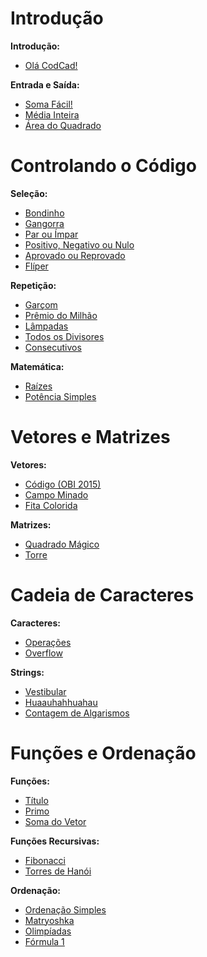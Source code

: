 # Introdução
**Introdução:**
- [Olá CodCad!](https://github.com/3Strela/Competitive_Programing)

**Entrada e Saída:**
- [Soma Fácil!](https://github.com/3Strela/Competitive_Programing)
- [Média Inteira](https://github.com/3Strela/Competitive_Programing)
- [Área do Quadrado](https://github.com/3Strela/Competitive_Programing)

# Controlando o Código
**Seleção:**
- [Bondinho](https://github.com/3Strela/Competitive_Programing)
- [Gangorra](https://github.com/3Strela/Competitive_Programing)
- [Par ou Ímpar](https://github.com/3Strela/Competitive_Programing)
- [Positivo, Negativo ou Nulo](https://github.com/3Strela/Competitive_Programing)
- [Aprovado ou Reprovado](https://github.com/3Strela/Competitive_Programing)
- [Flíper](https://github.com/3Strela/Competitive_Programing)

**Repetição:**
- [Garçom](https://github.com/3Strela/Competitive_Programing)
- [Prêmio do Milhão](https://github.com/3Strela/Competitive_Programing)
- [Lâmpadas](https://github.com/3Strela/Competitive_Programing)
- [Todos os Divisores](https://github.com/3Strela/Competitive_Programing)
- [Consecutivos](https://github.com/3Strela/Competitive_Programing)

**Matemática:**
- [Raízes](https://github.com/3Strela/Competitive_Programing)
- [Potência Simples](https://github.com/3Strela/Competitive_Programing)

# Vetores e Matrizes
**Vetores:**
- [Código (OBI 2015)](https://github.com/3Strela/Competitive_Programing)
- [Campo Minado](https://github.com/3Strela/Competitive_Programing)
- [Fita Colorida](https://github.com/3Strela/Competitive_Programing)

**Matrizes:**
- [Quadrado Mágico](https://github.com/3Strela/Competitive_Programing)
- [Torre](https://github.com/3Strela/Competitive_Programing)

# Cadeia de Caracteres
**Caracteres:**
- [Operações](https://github.com/3Strela/Competitive_Programing)
- [Overflow](https://github.com/3Strela/Competitive_Programing)

**Strings:**
- [Vestibular](https://github.com/3Strela/Competitive_Programing)
- [Huaauhahhuahau](https://github.com/3Strela/Competitive_Programing)
- [Contagem de Algarismos](https://github.com/3Strela/Competitive_Programing)

# Funções e Ordenação
**Funções:**
- [Título](https://github.com/3Strela/Competitive_Programing)
- [Primo](https://github.com/3Strela/Competitive_Programing)
- [Soma do Vetor](https://github.com/3Strela/Competitive_Programing)

**Funções Recursivas:**
- [Fibonacci](https://github.com/3Strela/Competitive_Programing)
- [Torres de Hanói](https://github.com/3Strela/Competitive_Programing)

**Ordenação:**
- [Ordenação Simples](https://github.com/3Strela/Competitive_Programing)
- [Matryoshka](https://github.com/3Strela/Competitive_Programing)
- [Olimpíadas](https://github.com/3Strela/Competitive_Programing)
- [Fórmula 1](https://github.com/3Strela/Competitive_Programing)